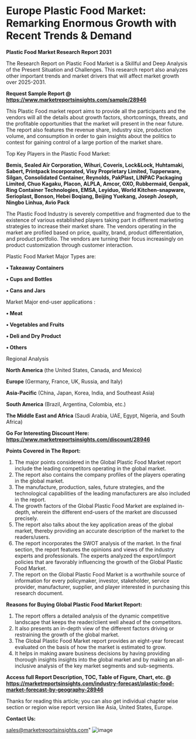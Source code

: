 # Europe Plastic Food Market: Remarking Enormous Growth with Recent Trends & Demand

<strong>Plastic Food Market Research Report 2031</strong>

The Research Report on Plastic Food Market is a Skillful and Deep Analysis of the Present Situation and Challenges. This research report also analyzes other important trends and market drivers that will affect market growth over 2025-2031.

<strong>Request Sample Report @ <a href=https://www.marketreportsinsights.com/sample/28946>https://www.marketreportsinsights.com/sample/28946</a></strong>

This Plastic Food market report aims to provide all the participants and the vendors will all the details about growth factors, shortcomings, threats, and the profitable opportunities that the market will present in the near future. The report also features the revenue share, industry size, production volume, and consumption in order to gain insights about the politics to contest for gaining control of a large portion of the market share.

Top Key Players in the Plastic Food Market:

<strong>Bemis, Sealed Air Corporation, Wihuri, Coveris, Lock&Lock, Huhtamaki, Sabert, Printpack Incorporated, Visy Proprietary Limited, Tupperware, Silgan, Consolidated Container, Reynolds, PakPlast, LINPAC Packaging Limited, Chuo Kagaku, Placon, ALPLA, Amcor, OXO, Rubbermaid, Genpak, Ring Container Technologies, EMSA, Leyiduo, World Kitchen-snapware, Serioplast, Bonson, Hebei Boqiang, Beijing Yuekang, Joseph Joseph, Ningbo Linhua, Avio Pack</strong>

The Plastic Food Industry is severely competitive and fragmented due to the existence of various established players taking part in different marketing strategies to increase their market share. The vendors operating in the market are profiled based on price, quality, brand, product differentiation, and product portfolio. The vendors are turning their focus increasingly on product customization through customer interaction.

Plastic Food Market Major Types are:

<strong>• Takeaway Containers

• Cups and Bottles

• Cans and Jars</strong>

Market Major end-user applications :

<strong>• Meat

• Vegetables and Fruits

• Deli and Dry Product

• Others</strong>

Regional Analysis

</u><strong><b>North America</b></strong> (the United States, Canada, and Mexico)

<strong><b>Europe </b></strong>(Germany, France, UK, Russia, and Italy)

<strong><b>Asia-Pacific</b></strong> (China, Japan, Korea, India, and Southeast Asia)

<strong><b>South America</b></strong> (Brazil, Argentina, Colombia, etc.)

<strong><b>The Middle East and Africa</b></strong> (Saudi Arabia, UAE, Egypt, Nigeria, and South Africa)

<strong>Go For Interesting Discount Here: <a href=https://www.marketreportsinsights.com/discount/28946>https://www.marketreportsinsights.com/discount/28946</a></strong>

<strong>Points Covered in The Report:</strong>
<ol>
  <li>The major points considered in the Global Plastic Food Market report include the leading competitors operating in the global market.</li>
  <li>The report also contains the company profiles of the players operating in the global market.</li>
  <li>The manufacture, production, sales, future strategies, and the technological capabilities of the leading manufacturers are also included in the report.</li>
  <li>The growth factors of the Global Plastic Food Market are explained in-depth, wherein the different end-users of the market are discussed precisely.</li>
  <li>The report also talks about the key application areas of the global market, thereby providing an accurate description of the market to the readers/users.</li>
  <li>The report incorporates the SWOT analysis of the market. In the final section, the report features the opinions and views of the industry experts and professionals. The experts analyzed the export/import policies that are favorably influencing the growth of the Global Plastic Food Market.</li>
  <li>The report on the Global Plastic Food Market is a worthwhile source of information for every policymaker, investor, stakeholder, service provider, manufacturer, supplier, and player interested in purchasing this research document.</li>
</ol>
<strong>Reasons for Buying Global Plastic Food Market Report:</strong>

<ol>
  <li>The report offers a detailed analysis of the dynamic competitive landscape that keeps the reader/client well ahead of the competitors.</li>
  <li>It also presents an in-depth view of the different factors driving or restraining the growth of the global market.</li>
  <li>The Global Plastic Food Market report provides an eight-year forecast evaluated on the basis of how the market is estimated to grow.</li>
  <li>It helps in making aware business decisions by having providing thorough insights insights into the global market and by making an all-inclusive analysis of the key market segments and sub-segments.</li>
</ol>
<strong>Access full Report Description, TOC, Table of Figure, Chart, etc. @ <a href=https://marketreportsinsights.com/industry-forecast/plastic-food-market-forecast-by-geography-28946>https://marketreportsinsights.com/industry-forecast/plastic-food-market-forecast-by-geography-28946</a></strong>


Thanks for reading this article; you can also get individual chapter wise section or region wise report version like Asia, United States, Europe.

<strong>Contact Us:</strong>

sales@marketreportsinsights.com"
![image](https://github.com/user-attachments/assets/76c1c745-297d-44b3-8e34-a236aa490203)
